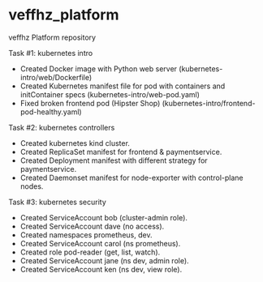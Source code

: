 # veffhz_platform
veffhz Platform repository

Task #1: kubernetes intro

* Created Docker image with Python web server (kubernetes-intro/web/Dockerfile)
* Created Kubernetes manifest file for pod with containers and initContainer specs (kubernetes-intro/web-pod.yaml)
* Fixed broken frontend pod (Hipster Shop) (kubernetes-intro/frontend-pod-healthy.yaml)
  
Task #2: kubernetes controllers

* Created kubernetes kind cluster.
* Created ReplicaSet manifest for frontend & paymentservice.
* Created Deployment manifest with different strategy for paymentservice.
* Created Daemonset manifest for node-exporter with control-plane nodes.

Task #3: kubernetes security

* Created ServiceAccount bob (cluster-admin role).
* Created ServiceAccount dave (no access).
* Created namespaces prometheus, dev.
* Created ServiceAccount carol (ns prometheus).
* Created role pod-reader (get, list, watch).
* Created ServiceAccount jane (ns dev, admin role).
* Created ServiceAccount ken (ns dev, view role).
